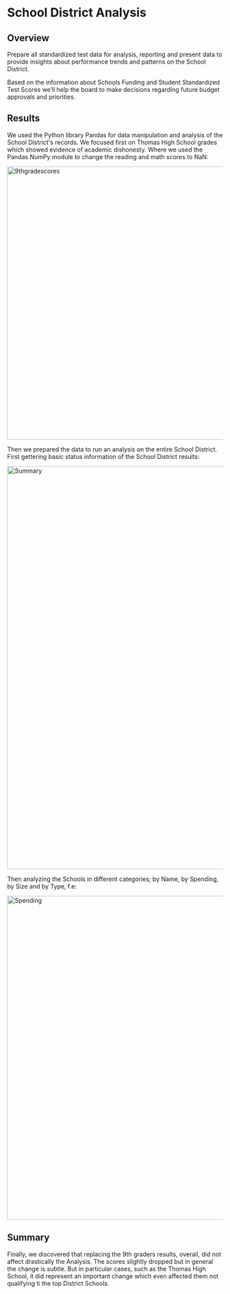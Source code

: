 # School District Analysis

## Overview

Prepare all standardized test data for analysis, reporting and present data to provide insights about performance trends and patterns on the School District. 

Based on the information about Schools Funding and Student Standardized Test Scores we’ll help the board to make decisions regarding future budget approvals and priorities. 

## Results

We used the Python library Pandas for data manipulation and analysis of the School District's records.
We focused first on Thomas High School grades which showed evidence of academic dishonesty. Where we used the Pandas NumPy module to change the reading and math scores to NaN:

<img width="637" alt="9thgradescores" src="https://user-images.githubusercontent.com/90527212/152932696-13571316-47e0-4c5e-89a6-4139085cdb2b.png">

Then we prepared the data to run an analysis on the entire School District. First gettering basic status information of the School District results:

<img width="940" alt="Summary" src="https://user-images.githubusercontent.com/90527212/152933440-72311192-72d9-4fba-89bc-6c323a5e9a19.png">

Then analyzing the Schools in different categories; by Name, by Spending, by Size and by Type, f.e:

<img width="755" alt="Spending" src="https://user-images.githubusercontent.com/90527212/152933829-3008cda3-f2ff-4c2a-a563-df1a409718a3.png">

## Summary

Finally, we discovered that replacing the 9th graders results, overall, did not affect drastically the Analysis. The scores slightly dropped but in general the change is subtle. 
But in particular cases, such as the Thomas High School, it did represent an important change which even affected them not qualifying ti the top District Schools.
